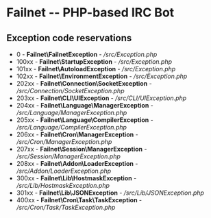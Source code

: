 # Failnet -- PHP-based IRC Bot

## Exception code reservations

* 0 - **Failnet\FailnetException** - */src/Exception.php*
* 100xx - **Failnet\StartupException** - */src/Exception.php*
* 101xx - **Failnet\AutoloadException** - */src/Exception.php*
* 102xx - **Failnet\EnvironmentException** - */src/Exception.php*
* 202xx - **Failnet\Connection\SocketException** - */src/Connection/SocketException.php*
* 203xx - **Failnet\CLI\UIException** - */src/CLI/UIException.php*
* 204xx - **Failnet\Language\ManagerException** - */src/Language/ManagerException.php*
* 205xx - **Failnet\Language\CompilerException** - */src/Language/CompilerException.php*
* 206xx - **Failnet\Cron\ManagerException** - */src/Cron/ManagerException.php*
* 207xx - **Failnet\Session\ManagerException** - */src/Session/ManagerException.php*
* 208xx - **Failnet\Addon\LoaderException** - */src/Addon/LoaderException.php*
* 300xx - **Failnet\Lib\HostmaskException** - */src/Lib/HostmaskException.php*
* 301xx - **Failnet\Lib\JSONException** - */src/Lib/JSONException.php*
* 400xx - **Failnet\Cron\Task\TaskException** - */src/Cron/Task/TaskException.php*
